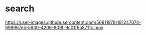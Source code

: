 # search

https://user-images.githubusercontent.com/56811978/181247074-698967e5-5630-4206-809f-9c01f6a8711c.mov

